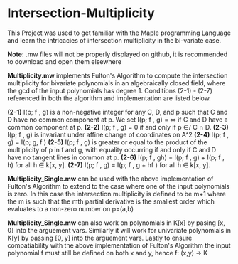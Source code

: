 # Intersection-Multiplicity
This Project was used to get familiar with the Maple programming Language and learn the intricacies of intersection
multiplicity in the bi-variate case.

__Note:__ .mw files will not be properly displayed on github, it is recommended to download and open them elsewhere

__Multiplicity.mw__ implements Fulton's Algorithm to compute the intersection multiplicity for bivariate polynomials
in an algebraically closed field, where the gcd of the input polynomials has degree 1.
Conditions (2-1) - (2-7) referenced in both the algorithm and implementation are listed below.

__(2-1)__ I(p; f , g) is a non-negative integer for any C, D, and p such that C
      and D have no common component at p. We set I(p; f , g) = ∞ if C
      and D have a common component at p.
__(2-2)__ I(p; f , g) = 0 if and only if p ∈/ C ∩ D.
__(2-3)__ I(p; f , g) is invariant under affine change of coordinates on A^2
__(2-4)__ I(p; f , g) = I(p; g, f )
__(2-5)__ I(p; f , g) is greater or equal to the product of the multiplicity of p
      in f and g, with equality occurring if and only if C and D have no
      tangent lines in common at p.
__(2-6)__ I(p; f , gh) = I(p; f , g) + I(p; f , h) for all h ∈ k[x, y].
__(2-7)__ I(p; f , g) = I(p; f , g + hf ) for all h ∈ k[x, y].


__Multiplicity_Single.mw__ can be used with the above implementation of Fulton's Algorithm to extend to the case 
where one of the input polynomials is zero. In this case the intersection multiplicity is defined to be m+1 where
the m is such that the mth partial derivative is the smallest order which evaluates to a non-zero number on p=(a,b)

__Multiplicity_Single.mw__ can also work on polynomials in K[x] by pasing [x, 0] into the arguement vars.
Similarly it will work for univariate polynomials in K[y] by passing [0, y] into the arguement vars.
Lastly to ensure compatiability with the above implementation of Fulton's Algorithm the input polynomial
f must still be defined on both x and y, hence f: (x,y) -> K
